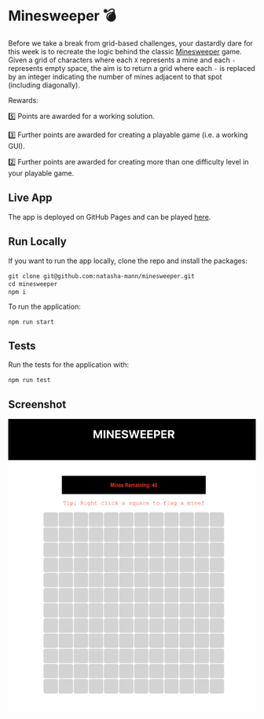 # Minesweeper 💣

Before we take a break from grid-based challenges, your dastardly dare for this week is to recreate the logic behind the classic [Minesweeper](https://minesweeper.online/) game. Given a grid of characters where each `X` represents a mine and each `-` represents empty space, the aim is to return a grid where each `-` is replaced by an integer indicating the number of mines adjacent to that spot (including diagonally).

Rewards:

5️⃣ Points are awarded for a working solution.

3️⃣ Further points are awarded for creating a playable game (i.e. a working GUI).

2️⃣ Further points are awarded for creating more than one difficulty level in your playable game.

## Live App

The app is deployed on GitHub Pages and can be played [here](https://natasha-mann.github.io/minesweeper).

## Run Locally

If you want to run the app locally, clone the repo and install the packages:

```
git clone git@github.com:natasha-mann/minesweeper.git
cd minesweeper
npm i
```

To run the application:

```
npm run start
```

## Tests

Run the tests for the application with:

```
npm run test
```

## Screenshot

![img](repo-img.png)
